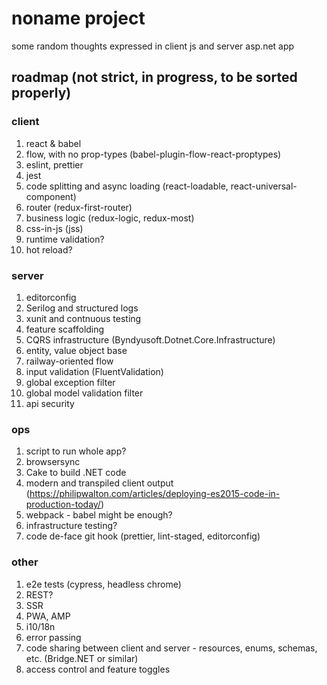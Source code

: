 # noname project

some random thoughts expressed in client js and server asp.net app

## roadmap (not strict, in progress, to be sorted properly)

### client
1. react & babel
1. flow, with no prop-types (babel-plugin-flow-react-proptypes)
1. eslint, prettier
1. jest
1. code splitting and async loading (react-loadable, react-universal-component)
1. router (redux-first-router)
1. business logic (redux-logic, redux-most)
1. css-in-js (jss)
1. runtime validation?
1. hot reload?

### server
1. editorconfig
1. Serilog and structured logs
1. xunit and contnuous testing
1. feature scaffolding
1. CQRS infrastructure (Byndyusoft.Dotnet.Core.Infrastructure)
1. entity, value object base
1. railway-oriented flow
1. input validation (FluentValidation)
1. global exception filter
1. global model validation filter
1. api security

### ops
1. script to run whole app?
1. browsersync
1. Cake to build .NET code
1. modern and transpiled client output (https://philipwalton.com/articles/deploying-es2015-code-in-production-today/)
1. webpack - babel might be enough?
1. infrastructure testing?
1. code de-face git hook (prettier, lint-staged, editorconfig)

### other
1. e2e tests (cypress, headless chrome)
1. REST?
1. SSR
1. PWA, AMP
1. i10/18n
1. error passing
1. code sharing between client and server - resources, enums, schemas, etc. (Bridge.NET or similar)
1. access control and feature toggles
